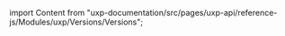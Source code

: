 
import Content from "uxp-documentation/src/pages/uxp-api/reference-js/Modules/uxp/Versions/Versions";

<Content query="product=photoshop"/>
